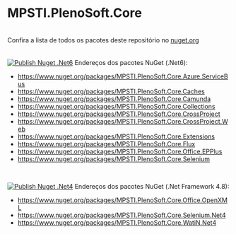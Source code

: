 # MPSTI.PlenoSoft.Core
\
Confira a lista de todos os pacotes deste repositório no [nuget.org](https://www.nuget.org/profiles/mercadopleno.com.br)
\
\
\
[![Publish Nuget .Net6](https://github.com/Mercado-Pleno/MPSTI.PlenoSoft.Core/actions/workflows/publish-nuget-net6.yml/badge.svg)](https://github.com/Mercado-Pleno/MPSTI.PlenoSoft.Core/actions/workflows/publish-nuget-net6.yml)
Endereços dos pacotes NuGet (.Net6):
- https://www.nuget.org/packages/MPSTI.PlenoSoft.Core.Azure.ServiceBus
- https://www.nuget.org/packages/MPSTI.PlenoSoft.Core.Caches
- https://www.nuget.org/packages/MPSTI.PlenoSoft.Core.Camunda
- https://www.nuget.org/packages/MPSTI.PlenoSoft.Core.Collections
- https://www.nuget.org/packages/MPSTI.PlenoSoft.Core.CrossProject
- https://www.nuget.org/packages/MPSTI.PlenoSoft.Core.CrossProject.Web
- https://www.nuget.org/packages/MPSTI.PlenoSoft.Core.Extensions
- https://www.nuget.org/packages/MPSTI.PlenoSoft.Core.Flux
- https://www.nuget.org/packages/MPSTI.PlenoSoft.Core.Office.EPPlus
- https://www.nuget.org/packages/MPSTI.PlenoSoft.Core.Selenium

<br/>

[![Publish Nuget .Net4](https://github.com/Mercado-Pleno/MPSTI.PlenoSoft.Core/actions/workflows/publish-nuget-net4.yml/badge.svg)](https://github.com/Mercado-Pleno/MPSTI.PlenoSoft.Core/actions/workflows/publish-nuget-net4.yml)
Endereços dos pacotes NuGet (.Net Framework 4.8):
- https://www.nuget.org/packages/MPSTI.PlenoSoft.Core.Office.OpenXML
- https://www.nuget.org/packages/MPSTI.PlenoSoft.Core.Selenium.Net4
- https://www.nuget.org/packages/MPSTI.PlenoSoft.Core.WatiN.Net4

